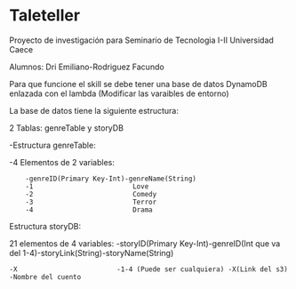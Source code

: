 # Taleteller

Proyecto de investigación para Seminario de Tecnologia I-II Universidad Caece

Alumnos: Dri Emiliano-Rodriguez Facundo

Para que funcione el skill se debe tener una base de datos DynamoDB enlazada con el lambda (Modificar las varaibles de entorno)

La base de datos tiene la siguiente estructura:

2 Tablas: genreTable y storyDB

-Estructura genreTable:
  
  -4 Elementos de 2 variables:
        
        
        -genreID(Primary Key-Int)-genreName(String)
        -1                         Love
        -2                         Comedy
        -3                         Terror
        -4                         Drama
        
Estructura storyDB:

  21 elementos de 4 variables:
    -storyID(Primary Key-Int)-genreID(Int que va del 1-4)-storyLink(String)-storyName(String)
    
    -X                         -1-4 (Puede ser cualquiera) -X(Link del s3)    -Nombre del cuento
